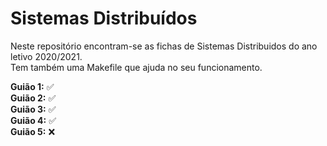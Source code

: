# Sistemas Distribuídos

 Neste repositório encontram-se as fichas de Sistemas Distribuidos do ano letivo 2020/2021.  
 Tem também uma Makefile que ajuda no seu funcionamento.

**Guião 1:** :white_check_mark:  
**Guião 2:** :white_check_mark:  
**Guião 3:** :white_check_mark:  
**Guião 4:** :white_check_mark:  
**Guião 5:** :x:  


